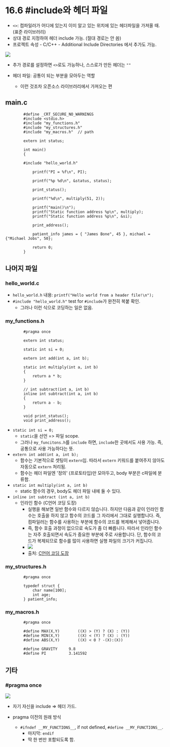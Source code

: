 # 16.6 #include와 헤더 파일

* `<>`: 컴파일러가 어디에 있는지 이미 알고 있는 위치에 있는 헤더파일을 가져올 때. (표준 라이브러리)
* 상대 경로 지정하여 헤더 include 가능. (절대 경로는 안 씀)
* 프로젝트 속성 - C/C++ - Additional Include Directories 에서 추가도 가능.
<img src="https://github.com/uber9ma/following_C/blob/master/images/chapter16/pre7.png?raw=true">

* 추가 경로를 설정하면 `<>`로도 가능하나, 스스로가 만든 헤더는 `""`

* 헤더 파일: 공통이 되는 부분을 모아두는 역할
    - 이런 것조차 오픈소스 라이브러리에서 가져오는 편

## main.c

            #define _CRT_SECURE_NO_WARNINGS
            #include <stdio.h>
            #include "my_functions.h"
            #include "my_structures.h"
            #include "my_macros.h"	// path

            extern int status;

            int main()
            {

            #include "hello_world.h"
                
                printf("PI = %f\n", PI);
                
                printf("%p %d\n", &status, status);

                print_status();

                printf("%d\n", multiply(51, 2));

                printf("main()\n");
                printf("Static function address %p\n", multiply);
                printf("Static function address %p\n", &si);

                print_address();

                patient_info james = { "James Bone", 45 }, michael = {"Michael Jobs", 50};

                return 0;
            }

## 나머지 파일
### hello_world.c
* `hello_world.h` 내용: `printf("Hello world from a header file!\n");`
* `#include "hello_world.h"` test for `#include`가 완전히 복붙 확인.
    - 그러나 이런 식으로 코딩하는 일은 없음.

### my_functions.h
            #pragma once

            extern int status;

            static int si = 0; 

            extern int add(int a, int b); 

            static int multiply(int a, int b)
            {
                return a * b;
            } 

            // int subtract(int a, int b)
            inline int subtract(int a, int b)
            {
                return a - b;
            }

            void print_status();
            void print_address();
* `static int si = 0; `
    - `static`을 선언 => 파일 scope.
    - 그러나 `my_funcitons.h`를 `include` 하면, `include`한 곳에서도 사용 가능. 즉, 공통으로 사용 가능하다는 뜻.
* `extern int add(int a, int b);`
    - 함수는 기본적으로 셋팅이 `extern`임. 따라서 `extern` 키워드를 붙여주지 않아도 자동으로 `extern` 처리됨.
    - 함수는 헤더 파일엔 '정의' (프로토타입)만 모아두고, body 부분은 c파일에 분류함.
* `static int multiply(int a, int b)`
    - static 함수의 경우, body도 헤더 파일 내에 둘 수 있다.
* `inline int subtract (int a, int b)`
    - 인라인 함수 (C언어 코딩 도장)
        - 실행을 해보면 일반 함수와 다르지 않습니다. 하지만 다음과 같이 인라인 함수는 호출을 하지 않고 함수의 코드를 그 자리에서 그대로 실행합니다. 즉, 컴파일러는 함수를 사용하는 부분에 함수의 코드를 복제해서 넣어줍니다. 
        - 즉, 함수 호출 과정이 없으므로 속도가 좀 더 빠릅니다. 따라서 인라인 함수는 자주 호출되면서 속도가 중요한 부분에 주로 사용합니다. 단, 함수의 코드가 복제되므로 함수를 많이 사용하면 실행 파일의 크기가 커집니다.
        - <img src="https://github.com/uber9ma/following_C/blob/master/images/chapter16/pre9.png?raw=true">
        - 출처: [C언어 코딩 도장](https://dojang.io/mod/page/view.php?id=748)

### my_structures.h

            #pragma once

            typedef struct {
                char name[100];
                int age;
            } patient_info;

### my_macros.h

            #pragma once

            #define MAX(X,Y)		((X) > (Y) ? (X) : (Y))
            #define MIN(X,Y)		((X) < (Y) ? (X) : (Y))
            #define ABS(X,Y)		((X) < 0 ? -(X):(X))

            #define GRAVITY		9.8
            #define PI			3.141592

## 기타
### #pragma once
<img src="https://github.com/uber9ma/following_C/blob/master/images/chapter16/pre8.png?raw=true">

* 자기 자신을 include => 헤더 가드.

* pragma 이전의 원래 방식
    * `#ifndef __MY_FUNCTIONS__`, if not defined, `#define __MY_FUNCTIONS__`.
        - 마지막: `endif`
        - 딱 한 번만 포함되도록 함.